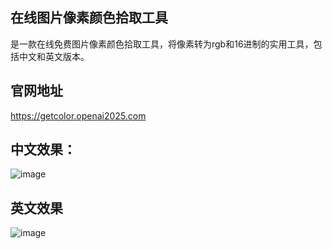 ## 在线图片像素颜色拾取工具
是一款在线免费图片像素颜色拾取工具，将像素转为rgb和16进制的实用工具，包括中文和英文版本。

## 官网地址

https://getcolor.openai2025.com

## 中文效果：

![image](https://github.com/user-attachments/assets/6e0b73d9-1261-49d3-8d22-d7d1cae907d0)

## 英文效果

![image](https://github.com/user-attachments/assets/fd248ca3-5bfb-4c5a-a1da-88c620eb1493)
